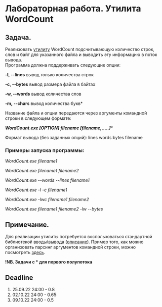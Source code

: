 # Лабораторная работа. Утилита WordCount

## Задача.	

Реализовать [утилиту](https://ru.wikipedia.org/wiki/%D0%A3%D1%82%D0%B8%D0%BB%D0%B8%D1%82%D0%B0) WordCount подсчитывающую количество строк, слов и байт для указанного файла и выводить эту информацию в поток вывода. 	
Программа должна поддерживать следующие опции:

**-l, --lines**    вывод только количества строк

**-c, --bytes**    вывод размера файла в байтах

**-w, --words**    вывод количества слов

**-m, --chars**     вывод количества букв*


Название файла и опции передаются через аргументы командной строки в следующем формате:

_**WordCount.exe [OPTION] filename [filename,.....]***_

Формат вывода (без заданных опций):
  lines words bytes filename
  
### Примеры запуска программы:
_WordCount.exe filename1_
 
_WordCount.exe filename1 filename2_

_WordCount.exe --words --lines filename1_

_WordCount.exe -l -c filename1_
 
_WordCount.exe -lwc filename1 filename2_

_WordCount.exe  filename1 filename2 -lw --bytes_ 

## Примечание.
Для реализации утилиты потребуется воспользоваться стандартной библиотекой вводы\вывода ([описание](https://en.cppreference.com/w/cpp/io/basic_ifstream)).
Пример того, как можно организовать  парсинг аргументов командной строки, можно посмотреть [здесь](http://www.cplusplus.com/articles/DEN36Up4/).
 

**!NB. Задачи с * для первого полупотока**

## Deadline 

1. 25.09.22 24:00 - 0.8
2. 02.10.22 24:00 - 0.65
3. 09.10.22 24:00 - 0.5



